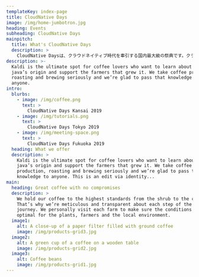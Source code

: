 ```yaml
---
templateKey: index-page
title: CloudNative Days
image: /img/home-jumbotron.jpg
heading: Events
subheading: CloudNative Days
mainpitch:
  title: What's CloudNative Days
  description: >
    CloudNative Daysは、クラウドネイティブ時代を牽引する国内最大級の祭典です。クラウドネイティブを指向する“クラウドネイティブジャーニー”を支援するために、あらゆる業界におけるビジネスユーザーから開発者まで、幅広い来場者のニーズにお応えする充実したプログラムを提供します。
description: >-
  Kaldi is the ultimate spot for coffee lovers who want to learn about their
  java’s origin and support the farmers that grew it. We take coffee production,
  roasting and brewing seriously and we’re glad to pass that knowledge to
  anyone.
intro:
  blurbs:
    - image: /img/coffee.png
      text: >
        CloudNative Days Kansai 2019
    - image: /img/tutorials.png
      text: >
        CloudNative Days Tokyo 2019
    - image: /img/meeting-space.png
      text: >
        CloudNative Days Fukuoka 2019
  heading: What we offer
  description: >
    Kaldi is the ultimate spot for coffee lovers who want to learn about their
    java’s origin and support the farmers that grew it. We take coffee
    production, roasting and brewing seriously and we’re glad to pass that
    knowledge to anyone. This is an edit via identity...
main:
  heading: Great coffee with no compromises
  description: >
    We hold our coffee to the highest standards from the shrub to the cup.
    That’s why we’re meticulous and transparent about each step of the coffee’s
    journey. We personally visit each farm to make sure the conditions are
    optimal for the plants, farmers and the local environment.
  image1:
    alt: A close-up of a paper filter filled with ground coffee
    image: /img/products-grid3.jpg
  image2:
    alt: A green cup of a coffee on a wooden table
    image: /img/products-grid2.jpg
  image3:
    alt: Coffee beans
    image: /img/products-grid1.jpg
---
```


